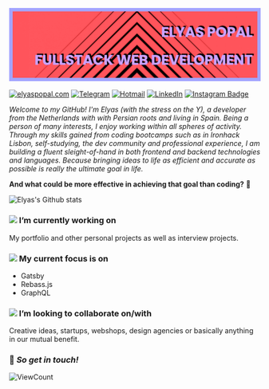 ![](https://github.com/elyasp/elyasp/blob/master/banner.png)

[![elyaspopal.com](https://img.shields.io/badge/-ELYASPOPAL.COM-3c226b?style=for-the-badge&logo=react&logoColor=white)](http://elyaspopal.com)
[![Telegram](https://img.shields.io/badge/-TELEGRAM-2CA5E0?style=for-the-badge&logo=telegram&logoColor=white)](https://t.me/elyas_popal)
[![Hotmail](https://img.shields.io/badge/-HOTMAIL-0078D4?style=for-the-badge&logo=microsoft-outlook&logoColor=white)](mailto:elyasp@outlook.com)
[![LinkedIn](https://img.shields.io/badge/-LINKEDIN-0077B5?style=for-the-badge&logo=linkedin&logoColor=white)](https://www.linkedin.com/in/elyaspopal/)
[![Instagram Badge](https://img.shields.io/badge/IG-elyasium-ff69b4?style=for-the-badge&link=http://instagram.com/elyasium)](http://instagram.com/elyasium)

<em>
Welcome to my GitHub! I'm Elyas (with the stress on the Y), a developer from the Netherlands with with Persian roots and living in Spain. Being a person of many interests, I enjoy working within all spheres of activity. Through my skills gained from coding bootcamps such as in Ironhack Lisbon, self-studying, the dev community and professional experience, I am building a fluent sleight-of-hand in both frontend and backend technologies and languages. Because bringing ideas to life as efficient and accurate as possible is really the ultimate goal in life.
</em>

**And what could be more effective in achieving that goal than coding?** 🤖

![Elyas's Github stats](https://github-readme-stats.vercel.app/api?username=elyasp&show_icons=true&hide_border=true&theme=material-palenight)

### <img src="https://media.giphy.com/media/WUlplcMpOCEmTGBtBW/giphy.gif" width="30"> I’m currently working on

My portfolio and other personal projects as well as interview projects.

### <img src="https://media.giphy.com/media/iIKrdvt54McJa/giphy.gif" width="30"> My current focus is on

- Gatsby
- Rebass.js
- GraphQL

### <img src="https://media.giphy.com/media/l2vStc1Yuw24g0xqKH/giphy.gif" width="30"> I’m looking to collaborate on/with

Creative ideas, startups, webshops, design agencies or basically anything in our mutual benefit.

### 🔮 _So get in touch!_

![ViewCount](https://views.whatilearened.today/views/github/Elyas-Popal/Elyas-Popal.svg?cache=remove)

